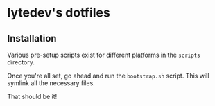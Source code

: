 # lytedev's dotfiles

## Installation

Various pre-setup scripts exist for different platforms in the `scripts` directory.

Once you're all set, go ahead and run the `bootstrap.sh` script. This will symlink all the necessary files.

That should be it!

